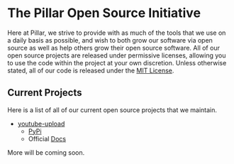 # The Pillar Open Source Initiative

Here at Pillar, we strive to provide with as much of the tools that we use on a daily basis as possible, and wish to both grow our software via open source as well as help others grow their open source software. All of our open source projects are released under permissive licenses, allowing you to use the code within the project at your own discretion. Unless otherwise stated, all of our code is released under the [MIT License](https://pillargg.github.io/MIT-License).

## Current Projects

Here is a list of all of our current open source projects that we maintain.

- [youtube-upload](https://github.com/pillargg/youtube-upload) 
    - [PyPi](https://pypi.org/project/pillar-youtube-upload/) 
    - Official [Docs](https://pillargg.github.io/youtube-upload/)

More will be coming soon.
